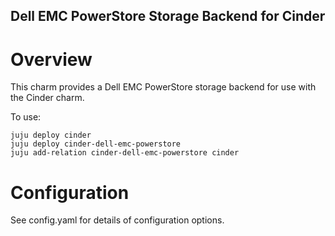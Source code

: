 Dell EMC PowerStore Storage Backend for Cinder
-------------------------------

Overview
========

This charm provides a Dell EMC PowerStore storage backend for use with the Cinder
charm.

To use:

    juju deploy cinder
    juju deploy cinder-dell-emc-powerstore
    juju add-relation cinder-dell-emc-powerstore cinder

Configuration
=============

See config.yaml for details of configuration options.
